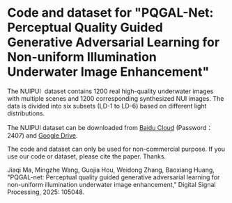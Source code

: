# Code and dataset for "PQGAL-Net: Perceptual Quality Guided Generative Adversarial Learning for Non-uniform Illumination Underwater Image Enhancement"

   The NUIPUI  dataset contains 1200 real high-quality underwater images with multiple scenes and 1200 corresponding synthesized NUI images.  The data is divided into six subsets (LD-1 to LD-6) based on different light distributions.
   
   The NUIPUI dataset can be downloaded from [Baidu Cloud](https://pan.baidu.com/s/1JZiDrZJoaQV0B1YUU60Frw) (Password：2407) and [Google Drive](https://drive.google.com/file/d/1hTaHM8_pIMhtocXoCAXiRregVOsEYiGT/view?usp=drive_link).

   The code and dataset can only be used for non-commercial purpose. If you use our code or dataset, please cite the paper. Thanks.

   Jiaqi Ma, Mingzhe Wang, Guojia Hou, Weidong Zhang, Baoxiang Huang, "PQGAL-net: Perceptual quality guided generative adversarial learning for non-uniform illumination underwater image enhancement," Digital Signal Processing, 2025: 105048.
   
  
  
  

  
